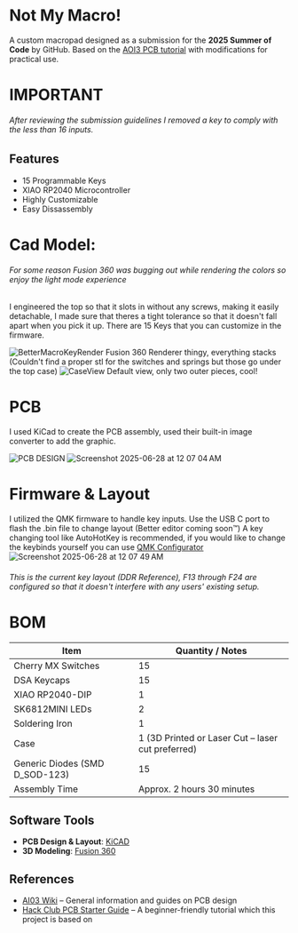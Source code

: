 # Not My Macro!
A custom macropad designed as a submission for the **2025 Summer of Code** by GitHub.
Based on the [AOI3 PCB tutorial](https://wiki.ai03.com/) with modifications for practical use.

# IMPORTANT
###### After reviewing the submission guidelines I removed a key to comply with the less than 16 inputs.

## Features
* 15 Programmable Keys
* XIAO RP2040 Microcontroller
* Highly Customizable
* Easy Dissassembly

# Cad Model:
###### For some reason Fusion 360 was bugging out while rendering the colors so enjoy the light mode experience

I engineered the top so that it slots in without any screws, making it easily detachable, I made sure that theres a tight tolerance so that it doesn't fall apart when you pick it up.
There are 15 Keys that you can customize in the firmware.

![BetterMacroKeyRender](https://github.com/user-attachments/assets/bb5b95af-da29-481a-a2dc-5593240fcb83)
Fusion 360 Renderer thingy, everything stacks (Couldn't find a proper stl for the switches and springs but those go under the top case)
![CaseView](https://github.com/user-attachments/assets/7c466d42-482d-4071-96d0-f06ad71efb84)
Default view, only two outer pieces, cool!


# PCB

I used KiCad to create the PCB assembly, used their built-in image converter to add the graphic.

![PCB DESIGN](https://github.com/user-attachments/assets/424a4fb9-f737-45d5-bc60-db2f73d22128)
![Screenshot 2025-06-28 at 12 07 04 AM](https://github.com/user-attachments/assets/bb45f7f6-9b7e-4d8a-b3e9-ed9d83466ab9)





# Firmware & Layout

I utilized the QMK firmware to handle key inputs. Use the USB C port to flash the .bin file to change layout (Better editor coming soon™)
A key changing tool like AutoHotKey is recommended, if you would like to change the keybinds yourself you can use [QMK Configurator](https://config.qmk.fm/#/atset/at16/LAYOUT_ortho_4x4)
![Screenshot 2025-06-28 at 12 07 49 AM](https://github.com/user-attachments/assets/1fb65c14-95cc-439d-9969-ce2e2befd2df)
###### This is the current key layout (DDR Reference), F13 through F24 are configured so that it doesn't interfere with any users' existing setup.


# BOM
| Item                                      | Quantity / Notes                                  |
|-------------------------------------------|----------------------------------------------------|
| Cherry MX Switches                        | 15                                                 |
| DSA Keycaps                               | 15                                                 |
| XIAO RP2040-DIP                           | 1                                                  |
| SK6812MINI LEDs                           | 2                                                  |
| Soldering Iron                            | 1                                                  |
| Case                                      | 1 (3D Printed or Laser Cut – laser cut preferred) |
| Generic Diodes (SMD D_SOD-123)            | 15                                                 |
| Assembly Time                             | Approx. 2 hours 30 minutes                         |







## Software Tools

* **PCB Design & Layout**: [KiCAD](https://www.kicad.org/)
* **3D Modeling**: [Fusion 360](https://www.autodesk.com/products/fusion-360/overview)

## References

* [AI03 Wiki](https://wiki.ai03.com/) – General information and guides on PCB design
* [Hack Club PCB Starter Guide](https://hackpad.hackclub.com/) – A beginner-friendly tutorial which this project is based on

